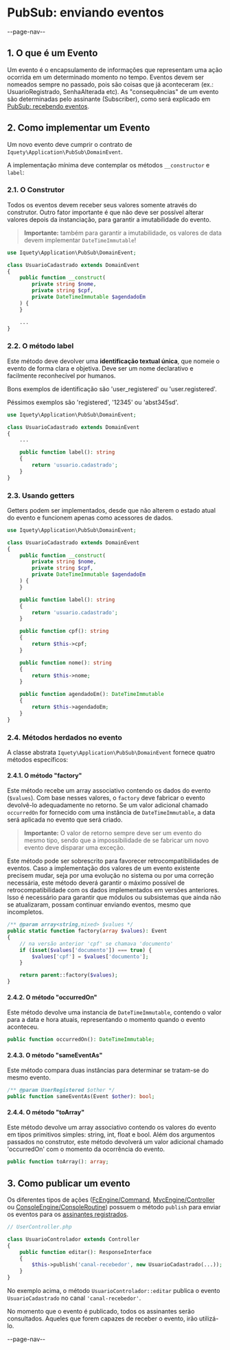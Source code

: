 # PubSub: enviando eventos

--page-nav--

## 1. O que é um Evento

Um evento é o encapsulamento de informações que representam uma ação ocorrida em
um determinado momento no tempo. Eventos devem ser nomeados sempre no passado,
pois são coisas que já aconteceram (ex.: UsuarioRegistrado, SenhaAlterada etc).
As "consequências" de um evento são determinadas pelo assinante (Subscriber),
como será explicado em [PubSub: recebendo eventos](12-pubsub-recebendo-eventos.md).

## 2. Como implementar um Evento

Um novo evento deve cumprir o contrato de `Iquety\Application\PubSub\DomainEvent`.

A implementação mínima deve contemplar os métodos `__constructor` e `label`:

### 2.1. O Construtor

Todos os eventos devem receber seus valores somente através do construtor. 
Outro fator importante é que não deve ser possível alterar valores depois da
instanciação, para garantir a imutabilidade do evento.

> **Importante:** também para garantir a imutabilidade, os valores de data devem
implementar `DateTimeImmutable`!

```php
use Iquety\Application\PubSub\DomainEvent;

class UsuarioCadastrado extends DomainEvent
{
    public function __construct(
        private string $nome,
        private string $cpf,
        private DateTimeImmutable $agendadoEm
    ) {
    }

    ...
}
```

### 2.2. O método label

Este método deve devolver uma **identificação textual única**, que nomeie o evento
de forma clara e objetiva. Deve ser um nome declarativo e facilmente reconhecível
por humanos.

Bons exemplos de identificação são 'user_registered' ou 'user.registered'.

Péssimos exemplos são 'registered', '12345' ou 'abst345sd'.

```php
use Iquety\Application\PubSub\DomainEvent;

class UsuarioCadastrado extends DomainEvent
{
    ...

    public function label(): string
    {
        return 'usuario.cadastrado';
    }
}
```

### 2.3. Usando getters

Getters podem ser implementados, desde que não alterem o estado atual do evento
e funcionem apenas como acessores de dados.

```php
use Iquety\Application\PubSub\DomainEvent;

class UsuarioCadastrado extends DomainEvent
{
    public function __construct(
        private string $nome,
        private string $cpf,
        private DateTimeImmutable $agendadoEm
    ) {
    }

    public function label(): string
    {
        return 'usuario.cadastrado';
    }

    public function cpf(): string
    {
        return $this->cpf;
    }

    public function nome(): string
    {
        return $this->nome;
    }

    public function agendadoEm(): DateTimeImmutable
    {
        return $this->agendadoEm;
    }
}
```

### 2.4. Métodos herdados no evento

A classe abstrata `Iquety\Application\PubSub\DomainEvent` fornece quatro métodos
específicos:

#### 2.4.1. O método "factory"

Este método recebe um array associativo contendo os dados do evento (`$values`).
Com base nesses valores, o `factory` deve fabricar o evento devolvê-lo adequadamente
no retorno. Se um valor adicional chamado `occurredOn` for fornecido com uma
instância de `DateTimeImmutable`, a data será aplicada no evento que será criado.

> **Importante:** O valor de retorno sempre deve ser um evento do mesmo tipo,
sendo que a impossibilidade de se fabricar um novo evento deve disparar uma exceção.

Este método pode ser sobrescrito para favorecer retrocompatibilidades de eventos.
Caso a implementação dos valores de um evento existente precisem mudar, seja por
uma evolução no sistema ou por uma correção necessária, este método deverá garantir
o máximo possível de retrocompatibilidade com os dados implementados em versões
anteriores. Isso é necessário para garantir que módulos ou subsistemas que ainda
não se atualizaram, possam continuar enviando eventos, mesmo que incompletos.

```php
/** @param array<string,mixed> $values */
public static function factory(array $values): Event
{
    // na versão anterior 'cpf' se chamava 'documento'
    if (isset($values['documento']) === true) {
        $values['cpf'] = $values['documento'];
    }

    return parent::factory($values);
}
```

#### 2.4.2. O método "occurredOn"

Este método devolve uma instancia de `DateTimeImmutable`, contendo o valor para
a data e hora atuais, representando o momento quando o evento aconteceu.

```php
public function occurredOn(): DateTimeImmutable;
```

#### 2.4.3. O método "sameEventAs"

Este método compara duas instâncias para determinar se tratam-se do mesmo evento.

```php
/** @param UserRegistered $other */
public function sameEventAs(Event $other): bool;
```

#### 2.4.4. O método "toArray"

Este método devolve um array associativo contendo os valores do evento em tipos
primitivos simples: string, int, float e bool. Além dos argumentos passados no
construtor, este método devolverá um valor adicional chamado 'occurredOn' com o
momento da ocorrência do evento.

```php
public function toArray(): array;
```

## 3. Como publicar um evento

Os diferentes tipos de ações ([FcEngine/Command](06-motor-fc.md), [MvcEngine/Controller](05-motor-mvc.md) ou [ConsoleEngine/ConsoleRoutine](07-motor-console.md)) possuem o método `publish`
para enviar os eventos para os [assinantes registrados](12-pubsub-recebendo-eventos.md).

```php
// UserController.php

class UsuarioControlador extends Controller
{
    public function editar(): ResponseInterface
    {
        $this->publish('canal-recebedor', new UsuarioCadastrado(...));
    }
}
```

No exemplo acima, o método `UsuarioControlador::editar` publica o evento
`UsuarioCadastrado` no canal `'canal-recebedor'`.

No momento que o evento é publicado, todos os assinantes serão consultados.
Aqueles que forem capazes de receber o evento, irão utilizá-lo.

--page-nav--
